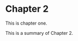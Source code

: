 <!--use_layout:_custom_layout.html.erb-->

<!--describe_model
{
  "type": "::Chapter",
  "id":   2,
  "name": "Chapter 2",
  "foo":  100.7,
  "bar":  1234,
  "book_id": 1
}
-->

# Chapter 2

This is chapter one.

<!--describe_model_attribute: summary-->

This is a summary of Chapter 2.

<!--end_describe_model_attribute-->

<!--end_describe_model-->

<!-- page_break -->
